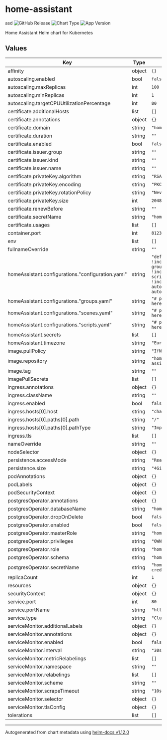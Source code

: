 # home-assistant
asd
![GitHub Release](https://img.shields.io/github/v/release/95gabor/home-charts?style=flat-square&filter=home-assistant-*) ![Chart Type](https://img.shields.io/badge/dynamic/yaml?style=flat-square&url=https%3A%2F%2Fraw.githubusercontent.com%2F95gabor%2Fhome-charts%2Fmain%2Fcharts%2Fhome-assistant%2FChart.yaml&query=%24.type&label=Type) ![App Version](https://img.shields.io/badge/dynamic/yaml?style=flat-square&url=https%3A%2F%2Fraw.githubusercontent.com%2F95gabor%2Fhome-charts%2Fmain%2Fcharts%2Fhome-assistant%2FChart.yaml&query=%24.appVersion&label=AppVersion)

Home Assistant Helm chart for Kubernetes

## Values

| Key | Type | Default | Description |
|-----|------|---------|-------------|
| affinity | object | `{}` |  |
| autoscaling.enabled | bool | `false` |  |
| autoscaling.maxReplicas | int | `100` |  |
| autoscaling.minReplicas | int | `1` |  |
| autoscaling.targetCPUUtilizationPercentage | int | `80` |  |
| certificate.additionalHosts | list | `[]` |  |
| certificate.annotations | object | `{}` |  |
| certificate.domain | string | `"home.example.com"` |  |
| certificate.duration | string | `""` |  |
| certificate.enabled | bool | `false` |  |
| certificate.issuer.group | string | `""` |  |
| certificate.issuer.kind | string | `""` |  |
| certificate.issuer.name | string | `""` |  |
| certificate.privateKey.algorithm | string | `"RSA"` |  |
| certificate.privateKey.encoding | string | `"PKCS1"` |  |
| certificate.privateKey.rotationPolicy | string | `"Never"` |  |
| certificate.privateKey.size | int | `2048` |  |
| certificate.renewBefore | string | `""` |  |
| certificate.secretName | string | `"home-assistant-tls"` |  |
| certificate.usages | list | `[]` |  |
| container.port | int | `8123` |  |
| env | list | `[]` |  |
| fullnameOverride | string | `""` |  |
| homeAssistant.configurations."configuration.yaml" | string | `"default_config:\n\ngroup: !include groups.yaml\nscript: !include scripts.yaml\nscene: !include scenes.yaml\n# automation: !include automations.yaml\n"` |  |
| homeAssistant.configurations."groups.yaml" | string | `"# place your groups here\n"` |  |
| homeAssistant.configurations."scenes.yaml" | string | `"# place your scenes here\n"` |  |
| homeAssistant.configurations."scripts.yaml" | string | `"# place your scripts here\n"` |  |
| homeAssistant.secrets | list | `[]` |  |
| homeAssistant.timezone | string | `"Europe/Budapest"` |  |
| image.pullPolicy | string | `"IfNotPresent"` |  |
| image.repository | string | `"homeassistant/home-assistant"` |  |
| image.tag | string | `""` |  |
| imagePullSecrets | list | `[]` |  |
| ingress.annotations | object | `{}` |  |
| ingress.className | string | `""` |  |
| ingress.enabled | bool | `false` |  |
| ingress.hosts[0].host | string | `"chart-example.local"` |  |
| ingress.hosts[0].paths[0].path | string | `"/"` |  |
| ingress.hosts[0].paths[0].pathType | string | `"ImplementationSpecific"` |  |
| ingress.tls | list | `[]` |  |
| nameOverride | string | `""` |  |
| nodeSelector | object | `{}` |  |
| persistence.accessMode | string | `"ReadWriteOnce"` |  |
| persistence.size | string | `"4Gi"` |  |
| podAnnotations | object | `{}` |  |
| podLabels | object | `{}` |  |
| podSecurityContext | object | `{}` |  |
| postgresOperator.annotations | object | `{}` |  |
| postgresOperator.databaseName | string | `"home-assistant"` |  |
| postgresOperator.dropOnDelete | bool | `false` |  |
| postgresOperator.enabled | bool | `false` |  |
| postgresOperator.masterRole | string | `"home-assistant"` |  |
| postgresOperator.privileges | string | `"OWNER"` |  |
| postgresOperator.role | string | `"home-assistant"` |  |
| postgresOperator.schema | string | `"home-assistant"` |  |
| postgresOperator.secretName | string | `"home-assistant-database-credentials"` |  |
| replicaCount | int | `1` |  |
| resources | object | `{}` |  |
| securityContext | object | `{}` |  |
| service.port | int | `80` |  |
| service.portName | string | `"http"` |  |
| service.type | string | `"ClusterIP"` |  |
| serviceMonitor.additionalLabels | object | `{}` |  |
| serviceMonitor.annotations | object | `{}` |  |
| serviceMonitor.enabled | bool | `false` |  |
| serviceMonitor.interval | string | `"30s"` |  |
| serviceMonitor.metricRelabelings | list | `[]` |  |
| serviceMonitor.namespace | string | `""` |  |
| serviceMonitor.relabelings | list | `[]` |  |
| serviceMonitor.scheme | string | `""` |  |
| serviceMonitor.scrapeTimeout | string | `"10s"` |  |
| serviceMonitor.selector | object | `{}` |  |
| serviceMonitor.tlsConfig | object | `{}` |  |
| tolerations | list | `[]` |  |

----------------------------------------------
Autogenerated from chart metadata using [helm-docs v1.12.0](https://github.com/norwoodj/helm-docs/releases/v1.12.0)
